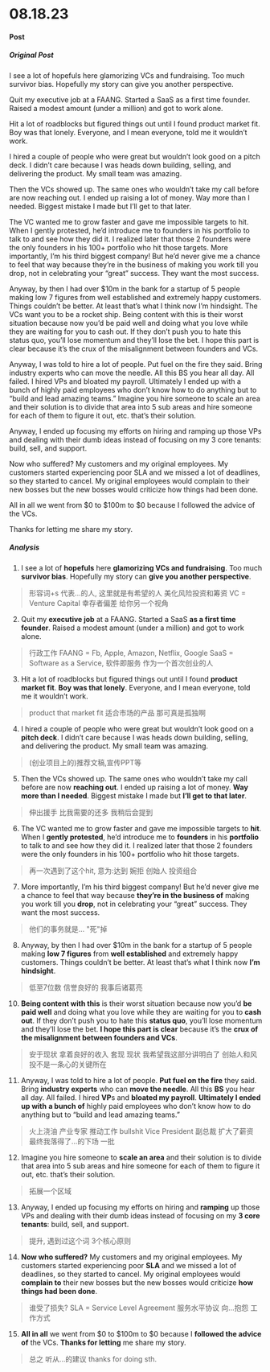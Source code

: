 # 08.18.23
#### Post
##### Original Post
I see a lot of hopefuls here glamorizing VCs and fundraising. Too much survivor bias. Hopefully my story can give you another perspective.

Quit my executive job at a FAANG. Started a SaaS as a first time founder. Raised a modest amount (under a million) and got to work alone.

Hit a lot of roadblocks but figured things out until I found product market fit. Boy was that lonely. Everyone, and I mean everyone, told me it wouldn’t work.

I hired a couple of people who were great but wouldn’t look good on a pitch deck. I didn’t care because I was heads down building, selling, and delivering the product. My small team was amazing.

Then the VCs showed up. The same ones who wouldn’t take my call before are now reaching out. I ended up raising a lot of money. Way more than I needed. Biggest mistake I made but I’ll get to that later.

The VC wanted me to grow faster and gave me impossible targets to hit. When I gently protested, he’d introduce me to founders in his portfolio to talk to and see how they did it. I realized later that those 2 founders were the only founders in his 100+ portfolio who hit those targets. More importantly, I’m his third biggest company! But he’d never give me a chance to feel that way because they’re in the business of making you work till you drop, not in celebrating your “great” success. They want the most success.

Anyway, by then I had over $10m in the bank for a startup of 5 people making low 7 figures from well established and extremely happy customers. Things couldn’t be better. At least that’s what I think now I’m hindsight. The VCs want you to be a rocket ship. Being content with this is their worst situation because now you’d be paid well and doing what you love while they are waiting for you to cash out. If they don’t push you to hate this status quo, you’ll lose momentum and they’ll lose the bet. I hope this part is clear because it’s the crux of the misalignment between founders and VCs.

Anyway, I was told to hire a lot of people. Put fuel on the fire they said. Bring industry experts who can move the needle. All this BS you hear all day. All failed. I hired VPs and bloated my payroll. Ultimately I ended up with a bunch of highly paid employees who don’t know how to do anything but to “build and lead amazing teams.” Imagine you hire someone to scale an area and their solution is to divide that area into 5 sub areas and hire someone for each of them to figure it out, etc. that’s their solution.

Anyway, I ended up focusing my efforts on hiring and ramping up those VPs and dealing with their dumb ideas instead of focusing on my 3 core tenants: build, sell, and support.

Now who suffered? My customers and my original employees. My customers started experiencing poor SLA and we missed a lot of deadlines, so they started to cancel. My original employees would complain to their new bosses but the new bosses would criticize how things had been done.

All in all we went from $0 to $100m to $0 because I followed the advice of the VCs.

Thanks for letting me share my story.

##### Analysis
1. I see a lot of **hopefuls** here **glamorizing VCs and fundraising**. Too much **survivor bias**. Hopefully my story can **give you another perspective**.
>形容词+s 代表...的人, 这里就是有希望的人
>美化风险投资和筹资
>VC = Venture Capital
>幸存者偏差
>给你另一个视角

2. Quit my **executive job** at a FAANG. Started a SaaS **as a first time founder**. Raised a modest amount (under a million) and got to work alone.
>行政工作
FAANG = Fb, Apple, Amazon, Netflix, Google
SaaS = Software as a Service, 软件即服务
作为一个首次创业的人

3. Hit a lot of roadblocks but figured things out until I found **product market fit**. **Boy was that lonely**. Everyone, and I mean everyone, told me it wouldn’t work.
>product that market fit 适合市场的产品
那可真是孤独啊

4. I hired a couple of people who were great but wouldn’t look good on a **pitch deck**. I didn’t care because I was heads down building, selling, and delivering the product. My small team was amazing.
>(创业项目上的)推荐文稿,宣传PPT等

5. Then the VCs showed up. The same ones who wouldn’t take my call before are now **reaching out**. I ended up raising a lot of money. **Way more than I needed**. Biggest mistake I made but **I’ll get to that later**.
>伸出援手
比我需要的还多
我稍后会提到

6. The VC wanted me to grow faster and gave me impossible targets to **hit**. When I **gently protested**, he’d introduce me to **founders** in his **portfolio** to talk to and see how they did it. I realized later that those 2 founders were the only founders in his 100+ portfolio who hit those targets. 
>再一次遇到了这个hit, 意为:达到
婉拒
创始人
投资组合

7.  More importantly, I’m his third biggest company! But he’d never give me a chance to feel that way because **they’re in the business of** making you work till you **drop**, not in celebrating your “great” success. They want the most success.
>他们的事务就是...
"死"掉

8. Anyway, by then I had over $10m in the bank for a startup of 5 people making **low 7 figures** from **well established** and extremely happy customers. Things couldn’t be better. At least that’s what I think now **I’m hindsight**. 
>低至7位数
信誉良好的
我事后诸葛亮

10. **Being content with this** is their worst situation because now you’d **be paid well** and doing what you love while they are waiting for you to **cash out**. If they don’t push you to hate this **status quo**, you’ll lose momentum and they’ll lose the bet. **I hope this part is clear** because it’s the **crux of the misalignment between founders and VCs**.
>安于现状
拿着良好的收入
套现
现状
我希望我这部分讲明白了
创始人和风投不是一条心的关键所在

11. Anyway, I was told to hire a lot of people. **Put fuel on the fire** they said. Bring **industry experts** who can **move the needle**. All this **BS** you hear all day. All failed. I hired **VP**s and **bloated my payroll**. **Ultimately I ended up with** **a bunch of** highly paid employees who don’t know how to do anything but to “build and lead amazing teams.”
>火上浇油
产业专家
推动工作
bullshit
Vice President 副总裁
扩大了薪资
最终我落得了...的下场
一批

12. Imagine you hire someone to **scale an area** and their solution is to divide that area into 5 sub areas and hire someone for each of them to figure it out, etc. that’s their solution.
>拓展一个区域

13. Anyway, I ended up focusing my efforts on hiring and **ramping** up those VPs and dealing with their dumb ideas instead of focusing on my **3 core tenants**: build, sell, and support.
>提升, 遇到过这个词
3个核心原则

14. **Now who suffered?** My customers and my original employees. My customers started experiencing poor **SLA** and we missed a lot of deadlines, so they started to cancel. My original employees would **complain to** their new bosses but the new bosses would criticize **how things had been done**.
>谁受了损失?
SLA = Service Level Agreement 服务水平协议
向...抱怨
工作方式

15. **All in all** we went from $0 to $100m to $0 because I **followed the advice of** the VCs. **Thanks for letting** me share my story.
>总之
听从...的建议
thanks for doing sth.




